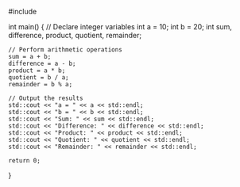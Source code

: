 #include <iostream>

int main() {
    // Declare integer variables
    int a = 10;
    int b = 20;
    int sum, difference, product, quotient, remainder;

    // Perform arithmetic operations
    sum = a + b;
    difference = a - b;
    product = a * b;
    quotient = b / a;
    remainder = b % a;

    // Output the results
    std::cout << "a = " << a << std::endl;
    std::cout << "b = " << b << std::endl;
    std::cout << "Sum: " << sum << std::endl;
    std::cout << "Difference: " << difference << std::endl;
    std::cout << "Product: " << product << std::endl;
    std::cout << "Quotient: " << quotient << std::endl;
    std::cout << "Remainder: " << remainder << std::endl;

    return 0;
}
